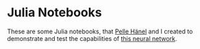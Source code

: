 # Julia Notebooks

These are some Julia notebooks, that [Pelle Hänel][1] and I created to
demonstrate and test the capabilities of [this neural network][2].

[1]: https://gitlab.com/pellehanl
[2]: https://gitlab.com/andy-sb/nn

